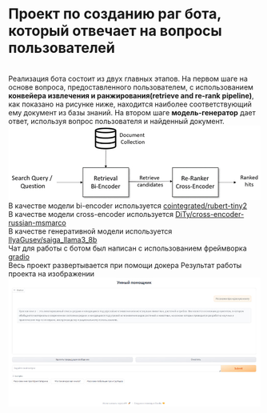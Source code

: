 <h1>Проект по созданию раг бота, который отвечает на вопросы пользователей</h1>
<br>Реализация бота состоит из двух главных этапов. На первом шаге на основе вопроса, предоставленного пользователем, с использованием <b>конвейера извлечения и ранжирования(retrieve and re-rank pipeline)</b>, как показано на рисунке ниже, находится наиболее соответствующий ему документ из базы знаний. На втором шаге <b>модель-генератор</b> дает ответ, используя вопрос пользователя и найденный документ.
<img src="https://github.com/OlegGayvoronsky/rag_bot/blob/main/images/photo_1.jpg">
В качестве модели bi-encoder используется <a href="https://huggingface.co/cointegrated/rubert-tiny2">cointegrated/rubert-tiny2</a>
<br>В качестве модели cross-encoder используется <a href="https://huggingface.co/DiTy/cross-encoder-russian-msmarco">DiTy/cross-encoder-russian-msmarco</a>
<br>В качестве генеративной модели используется <a href="https://huggingface.co/IlyaGusev/saiga_llama3_8b">IlyaGusev/saiga_llama3_8b</a>
<br>Чат для работы с ботом был написан с использованием фреймворка <a href="https://www.gradio.app/guides/quickstart">gradio</a>
<br>Весь проект развертывается при помощи докера
Результат работы проекта на изображении
<img src="https://github.com/OlegGayvoronsky/rag_bot/blob/main/images/photo_2.jpg">
